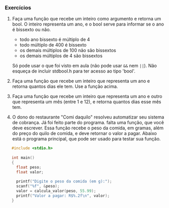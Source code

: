 ### Exercícios

1. Faça uma função que recebe um inteiro como argumento e retorna um bool. O inteiro representa um ano, e o bool serve para informar se o ano é bissexto ou não. 
   - todo ano bissexto é múltiplo de 4
   - todo múltiplo de 400 é bissexto
   - os demais múltiplos de 100 não são bissextos
   - os demais múltiplos de 4 são bissextos
   
   Só pode usar o que foi visto em aula (não pode usar `&&` nem `||`).
   Não esqueça de incluir stdbool.h para ter acesso ao tipo 'bool'.
   
2. Faça uma função que recebe um inteiro que representa um ano e retorna quantos dias ele tem. Use a função acima.
3. Faça uma função que recebe um inteiro que representa um ano e outro que representa um mês (entre 1 e 12), e retorna quantos dias esse mês tem.
4. O dono do restaurante "Comi daquilo" resolveu automatizar seu sistema de cobrança. Já foi feito parte do programa. falta uma função, que você deve escrever. Essa função recebe o peso da comida, em gramas, além do preço do quilo de comida, e deve retornar o valor a pagar. Abaixo está o programa principal, que pode ser usado para testar sua função.
```c
   #include <stdio.h>
   
   int main()
   {
     float peso;
     float valor;
     
     printf("Digite o peso da comida (em g):");
     scanf("%f", &peso);
     valor = calcula_valor(peso, 55.99);
     printf("Valor a pagar: R$%.2f\n", valor);
   }
```
